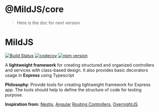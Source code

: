 # @MildJS/core

> Here is the doc for next version

# MildJS

[![Build Status](https://travis-ci.org/mildronize/mildjs.svg?branch=main)](https://travis-ci.org/mildronize/mildjs) [![codecov](https://codecov.io/gh/mildronize/mildjs/branch/main/graph/badge.svg?token=ELlWnSm2Jb)](https://codecov.io/gh/mildronize/mildjs) [![npm version](https://badge.fury.io/js/%40mildjs%2Fcore.svg)](https://badge.fury.io/js/%40mildjs%2Fcore)

A **lightweight framework** for creating structured and organized controllers and services with class-based design. It also provides basic decorators usage in **Express** using Typescript

**Philosophy**: Provide tools for creating lightweight framework for Express app. The tools should help to define the structure of code for testing purpose.

**Inspiration from:**  [Nestjs](https://nestjs.com/), [Angular](https://angular.io/) [Routing Controllers](https://github.com/typestack/routing-controllers), [OvernightJS](https://github.com/seanpmaxwell/overnight) 